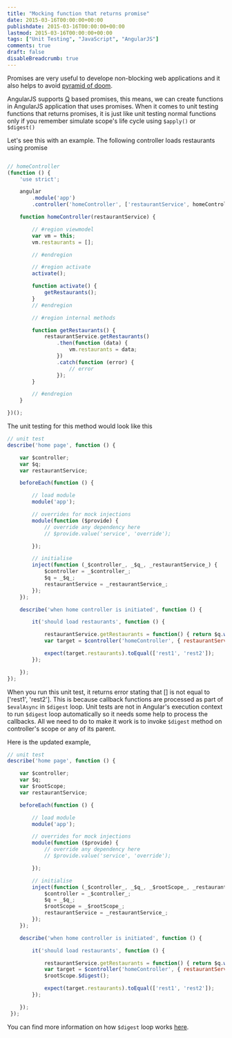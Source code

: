 ```yaml
---
title: "Mocking function that returns promise"
date: 2015-03-16T00:00:00+00:00
publishdate: 2015-03-16T00:00:00+00:00
lastmod: 2015-03-16T00:00:00+00:00
tags: ["Unit Testing", "JavaScript", "AngularJS"]
comments: true
draft: false
disableBreadcrumb: true
---
```


<p>Promises are very useful to develope non-blocking web applications and it also helps to avoid <a href="http://calculist.org/blog/2011/12/14/why-coroutines-wont-work-on-the-web/" target="_blank">pyramid of doom</a>.</p>
<p>AngularJS supports&nbsp;<a href="https://github.com/kriskowal/q" target="_blank">Q</a>&nbsp;based promises, this means, we can create functions in AngularJS application that uses promises. When it comes to unit testing functions that returns promises, it is just like unit testing normal functions <!-- more -->only if you remember&nbsp;simulate scope's life cycle using <code>$apply()</code> or <code>$digest()</code></p>
<p>Let's see this with an example. The following controller loads restaurants using promise</p>

```js

// homeController
(function () {
    'use strict';

    angular
        .module('app')
        .controller('homeController', ['restaurantService', homeController]);

    function homeController(restaurantService) {

        // #region viewmodel
        var vm = this;
        vm.restaurants = [];

        // #endregion

        // #region activate
        activate();

        function activate() {
            getRestaurants();
        }
        // #endregion

        // #region internal methods

        function getRestaurants() {
            restaurantService.getRestaurants()
                .then(function (data) {
                    vm.restaurants = data;
                })
                .catch(function (error) {
                    // error
                });
        }

        // #endregion
    }

})();
```

<p>The unit testing for this method would look like this</p>

```js
// unit test
describe('home page', function () {

    var $controller;
    var $q;
    var restaurantService;

    beforeEach(function () {

        // load module
        module('app');

        // overrides for mock injections
        module(function ($provide) {
            // override any dependency here
            // $provide.value('service', 'override'); 

        });

        // initialise
        inject(function (_$controller_, _$q_, _restaurantService_) {
            $controller = _$controller_;
            $q = _$q_;
            restaurantService = _restaurantService_;
        });
    });

    describe('when home controller is initiated', function () {

        it('should load restaurants', function () {

            restaurantService.getRestaurants = function() { return $q.when(['rest1', 'rest2']); }
            var target = $controller('homeController', { restaurantService: restaurantService });

            expect(target.restaurants).toEqual(['rest1', 'rest2']);
        });

    });
});
```

<p>When you run this unit test, it returns error stating that [] is not equal to ['rest1', 'rest2']. This is because callback functions are processed as part of <code>$evalAsync</code> in <code>$digest</code> loop. Unit tests are not in Angular's execution context to run <code>$digest</code> loop automatically so it needs some help to process the callbacks. All we need to do to make it work is to invoke <code>$digest</code> method on controller's scope or any of its parent.</p>
<p>Here is the updated example,</p>

```js
// unit test
describe('home page', function () {

    var $controller;
    var $q;
    var $rootScope;
    var restaurantService;

    beforeEach(function () {

        // load module
        module('app');

        // overrides for mock injections
        module(function ($provide) {
            // override any dependency here
            // $provide.value('service', 'override'); 

        });

        // initialise
        inject(function (_$controller_, _$q_, _$rootScope_, _restaurantService_) {
            $controller = _$controller_;
            $q = _$q_;
            $rootScope = _$rootScope_;
            restaurantService = _restaurantService_;
        });
    });

    describe('when home controller is initiated', function () {

        it('should load restaurants', function () {

            restaurantService.getRestaurants = function() { return $q.when(['rest1', 'rest2']); }
            var target = $controller('homeController', { restaurantService: restaurantService });
            $rootScope.$digest();

            expect(target.restaurants).toEqual(['rest1', 'rest2']);
        });

    });
 });
 ```
<p>You can find more information on how <code>$digest</code> loop works&nbsp;<a href="https://docs.angularjs.org/guide/scope#integration-with-the-browser-event-loop" target="_blank">here</a>.</p>
